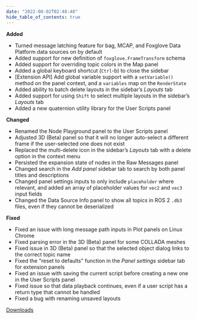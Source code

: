 ```yaml
---
date: "2022-08-02T02:48:48"
hide_table_of_contents: true
---
```

**Added**
- Turned message latching feature for bag, MCAP, and Foxglove Data Platform data sources on by default
- Added support for new definition of `foxglove.FrameTransform` schema
- Added support for overriding topic colors in the Map panel 
- Added a global keyboard shortcut (`Ctrl`-b) to close the sidebar
- [Extension API] Add global variable support with a `setVariable()` method on the panel context, and a `variables` map on the `RenderState` 
- Added ability to batch delete layouts in the sidebar’s _Layouts_ tab 
- Added support for using `Shift` to select multiple layouts in the sidebar’s _Layouts_ tab
- Added a new quaternion utility library for the User Scripts panel  

**Changed**
- Renamed the Node Playground panel to the User Scripts panel 
- Adjusted 3D (Beta) panel so that it will no longer auto-select a different frame if the user-selected one does not exist 
- Replaced the multi-delete icon in the sidebar’s _Layouts_ tab with a delete option in the context menu 
- Persisted the expansion state of nodes in the Raw Messages panel 
- Changed search in the _Add panel_ sidebar tab to search by both panel titles and descriptions 
- Changed panel settings inputs to only include `placeholder` where relevant, and added an array of placeholder values for `vec2` and `vec3` input fields 
- Changed the Data Source Info panel to show all topics in ROS 2 `.db3` files, even if they cannot be deserialized 

**Fixed**
- Fixed an issue with long message path inputs in Plot panels on Linux Chrome
- Fixed parsing error in the 3D (Beta) panel for some COLLADA meshes
- Fixed issue in 3D (Beta) panel so that the selected object dialog links to the correct topic name
- Fixed the "reset to defaults" function in the _Panel settings_ sidebar tab for extension panels 
- Fixed an issue with saving the current script before creating a new one in the User Scripts panel 
- Fixed issue so that data playback continues, even if a user script has a return type that cannot be handled 
- Fixed a bug with renaming unsaved layouts 


[Downloads](https://github.com/foxglove/studio/releases/tag/v1.20.0)
